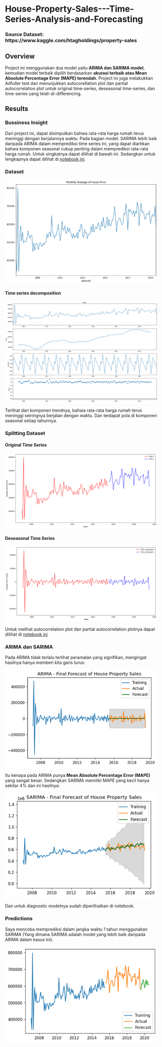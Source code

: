 # House-Property-Sales---Time-Series-Analysis-and-Forecasting

<h3>Source Dataset: https://www.kaggle.com/htagholdings/property-sales </h3>

## Overview

Project ini menggunakan dua model yaitu <b>ARIMA dan SARIMA model</b>, kemudian model terbaik dipilih berdasarkan <b>akurasi terbaik atau Mean Absolute Percentage Error (MAPE) terendah.</b> Project ini juga melakukkan Adfuller test dan menunjukkan autocorellation plot dan partial autocorrelation plot untuk original time-series, deseasonal time-series, dan time-series yang telah di-differencing. 

## Results

### Bussiness Insight

Dari project ini, dapat disimpulkan bahwa rata-rata harga rumah terus meninggi dengan berjalannya waktu. Pada bagian model. SARIMA lebih baik daripada ARIMA dalam memprediksi time series ini, yang dapat diartikan bahwa komponen seasonal cukup penting dalam memprediksi rata-rata harga rumah. Untuk singkatnya dapat dilihat di bawah ini. Sedangkan untuk lengkapnya dapat dilihat di [notebook ini](https://github.com/Stev-create/House-Property-Sales---Time-Series-Analysis-and-Forecasting/blob/master/House%20Property%20Sales.ipynb).

### Dataset

![GitHub Logo](/images/1.png)

#### Time series decomposition

![GitHub Logo](/images/7.png)

Terlihat dari komponen trendnya, bahwa rata-rata harga rumah terus meninggi seiringnya berjalan dengan waktu. Dan terdapat pola di komponen seasonal setiap tahunnya. 


### Splitting Dataset 

#### Original Time Series

![GitHub Logo](/images/2.png)

#### Deseasonal Time Series

![GitHub Logo](/images/3.png)

Untuk melihat autocorrelation plot dan partial autocorrelation plotnya dapat dilihat di [notebook ini](https://github.com/Stev-create/House-Property-Sales---Time-Series-Analysis-and-Forecasting/blob/master/House%20Property%20Sales.ipynb)

### ARIMA dan SARIMA 

Pada ARIMA tidak terlalu terlihat peramalan yang signifikan, mengingat hasilnya hanya memberi kita garis lurus:

![GitHub Logo](/images/4.png)

Itu kenapa pada ARIMA punya <b>Mean Absolute Percentage Error (MAPE)</b> yang sangat besar. Sedangkan SARIMA memiliki MAPE yang kecil hanya sekitar 4% dan ini hasilnya:

![GitHub Logo](/images/6.png)

Dan untuk diagnostic modelnya sudah diperlihatkan di notebook. 

### Predictions

Saya mencoba memprediksi dalam jangka waktu 1 tahun menggunakan SARIMA (Yang dimana SARIMA adalah model yang lebih baik daripada ARIMA dalam kasus ini).

![GitHub Logo](/images/pred.png)





